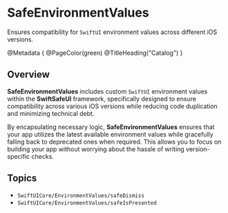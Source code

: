 # SafeEnvironmentValues

Ensures compatibility for `SwiftUI` environment values across different iOS versions.

@Metadata {
    @PageColor(green)
    @TitleHeading("Catalog")
}


## Overview

**SafeEnvironmentValues** includes custom `SwiftUI` environment values within the **SwiftSafeUI** framework, specifically designed to ensure compatibility across various iOS versions while reducing code duplication and minimizing technical debt.

By encapsulating necessary logic, **SafeEnvironmentValues** ensures that your app utilizes the latest available environment values while gracefully falling back to deprecated ones when required. This allows you to focus on building your app without worrying about the hassle of writing version-specific checks.


## Topics

- ``SwiftUICore/EnvironmentValues/safeDismiss``
- ``SwiftUICore/EnvironmentValues/safeIsPresented``
